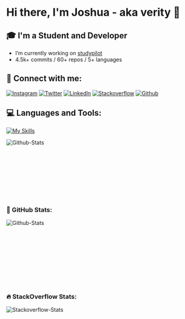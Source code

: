 # Hi there, I'm Joshua - aka verity 👋

## 🎓 I'm a Student and Developer

- I’m currently working on [studypilot][studypilot]
- 4.5k+ commits / 60+ repos / 5+ languages

## 📎 Connect with me:
[![Instagram](https://skillicons.dev/icons?i=instagram&theme=dark)](https://www.instagram.com/verity.dev/)
[![Twitter](https://skillicons.dev/icons?i=twitter&theme=dark)](https://twitter.com/verity_yt_/)
[![LinkedIn](https://skillicons.dev/icons?i=linkedin&theme=dark)](https://www.linkedin.com/in/joshua-schmidt-36831026b/)
[![Stackoverflow](https://skillicons.dev/icons?i=stackoverflow&theme=dark)](https://stackoverflow.com/users/13189807/verity?tab=profile)
[![Github](https://skillicons.dev/icons?i=github&theme=dark)](https://github.com/verityyt)
<br />

## 💻 Languages and Tools:
[![My Skills](https://skillicons.dev/icons?i=html,css,js,ts,git,electron,react,nodejs,npm,,idea,androidstudio,github,githubactions,,kotlin,java,gradle&perline=5&theme=dark)](https://skillicons.dev)

<img align="left" alt="Github-Stats" src="https://github-readme-stats.vercel.app/api/top-langs/?username=verityyt&layout=compact" />

<br />
<br />
<br />
<br />
<br />
<br />
<br />
<br />
<br />

### 💎 GitHub Stats:

<img align="left" alt="Github-Stats" src="https://github-readme-stats.vercel.app/api?username=verityyt&count_private=true&show_icons=true" />

<br />
<br />
<br />
<br />
<br />
<br />
<br />
<br />
<br />
<br />

### 🔥 StackOverflow Stats:

<img align="left" alt="Stackoverflow-Stats" src="https://github-readme-stackoverflow.vercel.app/?userID=13189807" />

[website]: https://verity-network.de/
[studypilot]: https://www.studypilot.app/
